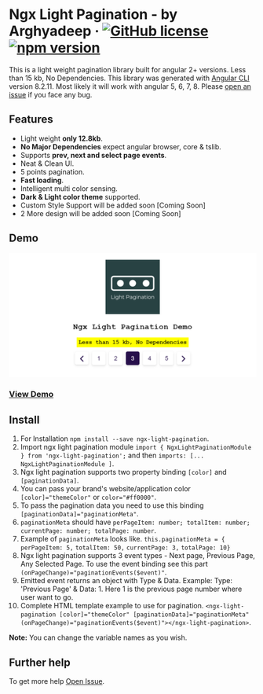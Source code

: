 # Ngx Light Pagination - by Arghyadeep &middot; [![GitHub license](https://img.shields.io/badge/license-MIT-blue.svg)](https://github.com/facebook/react/blob/master/LICENSE) [![npm version](https://img.shields.io/badge/npm-v1.0.5-blue)](https://www.npmjs.com/package/ngx-light-pagination)

This is a light weight pagination library built for angular 2+ versions. Less than 15 kb, No Dependencies. This library was generated with [Angular CLI](https://github.com/angular/angular-cli) version 8.2.11. Most likely it will work with angular 5, 6, 7, 8. Please [open an issue](https://github.com/argodeep/Ngx-Light-Pagination/issues/new/choose) if you face any bug.

## Features

- Light weight **only 12.8kb**.
- **No Major Dependencies** expect angular browser, core & tslib.
- Supports **prev, next and select page events**.
- Neat & Clean UI.
- 5 points pagination.
- **Fast loading**.
- Intelligent multi color sensing.
- **Dark & Light color theme** supported.
- Custom Style Support will be added soon [Coming Soon]
- 2 More design will be added soon [Coming Soon]

## Demo

![ngx-light-pagination-banner](https://raw.githubusercontent.com/argodeep/Ngx-Light-Pagination/master/ngx-light-pagination.png)

### [View Demo](https://argodeep.github.io/Ngx-Light-Pagination/)

## Install

1. For Installation `npm install --save ngx-light-pagination`.
2. Import ngx light pagination module `import { NgxLightPaginationModule } from 'ngx-light-pagination';` and then `imports: [... NgxLightPaginationModule ]`.
3. Ngx light pagination supports two property binding `[color]` and `[paginationData]`. 
4. You can pass your brand's website/application color `[color]="themeColor"` or `color="#ff0000"`.
5. To pass the pagination data you need to use this binding `[paginationData]="paginationMeta"`.
6. `paginationMeta` should have `perPageItem: number; totalItem: number; currentPage: number; totalPage: number`.
7. Example of `paginationMeta` looks like.
    `this.paginationMeta = {`
    `perPageItem: 5,`
   `totalItem: 50,`
   `currentPage: 3,`
    `totalPage: 10}`
8. Ngx light pagination supports 3 event types - Next page, Previous Page, Any Selected Page. To use the event binding see this part `(onPageChange)="paginationEvents($event)"`. 
9. Emitted event returns an object with Type & Data. Example: Type: 'Previous Page' & Data: 1. Here 1 is the previous page number where user want to go.
8. Complete HTML template example to use for pagination. `<ngx-light-pagination [color]="themeColor" [paginationData]="paginationMeta" (onPageChange)="paginationEvents($event)"></ngx-light-pagination>`.


**Note:** You can change the variable names as you wish.

## Further help

To get more help [Open Issue](https://github.com/argodeep/Ngx-Light-Pagination/issues/new/choose).
